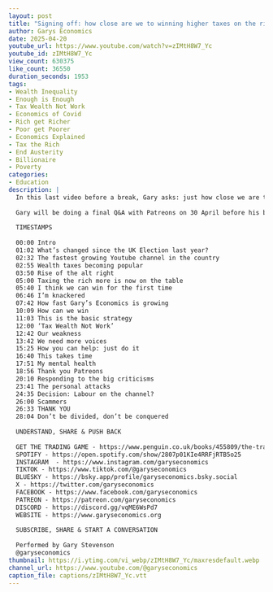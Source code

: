 ```yaml
---
layout: post
title: "Signing off: how close are we to winning higher taxes on the rich?"
author: Garys Economics
date: 2025-04-20
youtube_url: https://www.youtube.com/watch?v=zIMtH8W7_Yc
youtube_id: zIMtH8W7_Yc
view_count: 630375
like_count: 36550
duration_seconds: 1953
tags:
- Wealth Inequality
- Enough is Enough
- Tax Wealth Not Work
- Economics of Covid
- Rich get Richer
- Poor get Poorer
- Economics Explained
- Tax the Rich
- End Austerity
- Billionaire
- Poverty
categories:
- Education
description: |
  In this last video before a break, Gary asks: just how close we are to convincing the government to tax the rich more? And reveals whether he's inviting Labour onto the channel or not. And discusses why the press have been attacking him. And explains where he's going exactly.
  
  Gary will be doing a final Q&A with Patreons on 30 April before his break. Join our Patreon here: https://patreon.com/garyseconomics 
  
  TIMESTAMPS
  
  00:00 Intro
  01:02 What’s changed since the UK Election last year?
  02:32 The fastest growing Youtube channel in the country
  02:55 Wealth taxes becoming popular
  03:50 Rise of the alt right
  05:00 Taxing the rich more is now on the table
  05:40 I think we can win for the first time
  06:46 I’m knackered
  07:42 How fast Gary’s Economics is growing
  10:09 How can we win
  11:03 This is the basic strategy
  12:00 ‘Tax Wealth Not Work’
  12:42 Our weakness
  13:42 We need more voices
  15:25 How you can help: just do it
  16:40 This takes time
  17:51 My mental health
  18:56 Thank you Patreons
  20:10 Responding to the big criticisms 
  23:41 The personal attacks
  24:35 Decision: Labour on the channel?
  26:00 Scammers
  26:33 THANK YOU
  28:04 Don’t be divided, don’t be conquered
  
  UNDERSTAND, SHARE & PUSH BACK
  
  GET THE TRADING GAME - https://www.penguin.co.uk/books/455809/the-trading-game-by-stevenson-gary/9781802062731 
  SPOTIFY - https://open.spotify.com/show/2807p01KIe4RRFjRTB5o25
  INSTAGRAM  - https://www.instagram.com/garyseconomics
  TIKTOK - https://www.tiktok.com/@garyseconomics
  BLUESKY - https://bsky.app/profile/garyseconomics.bsky.social
  X - https://twitter.com/garyseconomics
  FACEBOOK - https://www.facebook.com/garyseconomics
  PATREON - https://patreon.com/garyseconomics
  DISCORD - https://discord.gg/vqME6WsPd7
  WEBSITE - https://www.garyseconomics.org
  
  SUBSCRIBE, SHARE & START A CONVERSATION
  
  Performed by Gary Stevenson
  @garyseconomics
thumbnail: https://i.ytimg.com/vi_webp/zIMtH8W7_Yc/maxresdefault.webp
channel_url: https://www.youtube.com/@garyseconomics
caption_file: captions/zIMtH8W7_Yc.vtt
---
```

